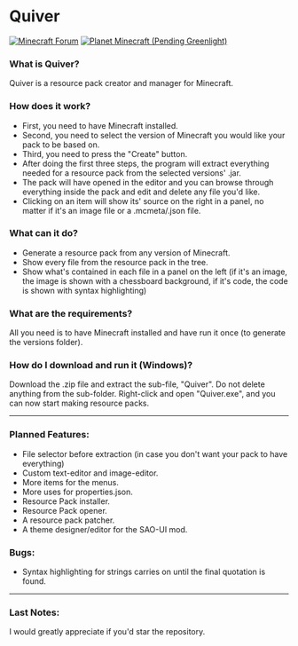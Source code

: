 # Quiver

<a href="http://www.minecraftforum.net/forums/mapping-and-modding/minecraft-tools/2805381-programme-quiver-resource-pack-creator-manager"><img src="http://i.imgur.com/Lwd2f4F.png" title="Minecraft Forum"/></a>
<a href=""><img src="http://i.imgur.com/aDfM09x.png" title="Planet Minecraft (Pending Greenlight)"/></a>

### What is Quiver?
Quiver is a resource pack creator and manager for Minecraft.

### How does it work?
- First, you need to have Minecraft installed.
- Second, you need to select the version of Minecraft you would like your pack to be based on.
- Third, you need to press the "Create" button.
- After doing the first three steps, the program will extract everything needed for a resource pack from the selected versions' .jar.
- The pack will have opened in the editor and you can browse through everything inside the pack and edit and delete any file you'd like.
- Clicking on an item will show its' source on the right in a panel, no matter if it's an image file or a .mcmeta/.json file.

### What can it do?
- Generate a resource pack from any version of Minecraft.
- Show every file from the resource pack in the tree.
- Show what's contained in each file in a panel on the left (if it's an image, the image is shown with a chessboard background, if it's code, the code is shown with syntax highlighting)

### What are the requirements?
All you need is to have Minecraft installed and have run it once (to generate the versions folder).

### How do I download and run it (Windows)?
Download the .zip file and extract the sub-file, "Quiver". Do not delete anything from the sub-folder. Right-click and open "Quiver.exe", and you can now start making resource packs.

---

### Planned Features:
- File selector before extraction (in case you don't want your pack to have everything)
- Custom text-editor and image-editor.
- More items for the menus.
- More uses for properties.json.
- Resource Pack installer.
- Resource Pack opener.
- A resource pack patcher.
- A theme designer/editor for the SAO-UI mod.

### Bugs:
- Syntax highlighting for strings carries on until the final quotation is found.

---

### Last Notes:
I would greatly appreciate if you'd star the repository.

